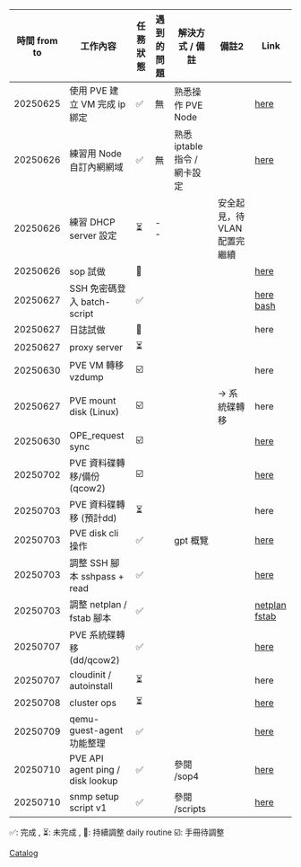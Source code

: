 | 時間 from to | 工作內容           | 任務狀態 | 遇到的問題      | 解決方式 / 備註   |  備註2  | Link  |
|------------|--------------------------------------|----------|------------------------------------|--------------------------------------------------------|----------------------------------------|--------------------------------------|
| 20250625 | 使用 PVE 建立 VM 完成 ip 綁定 | ✅ | 無     | 熟悉操作 PVE Node     |  | [here](/journals_1/ProxmoxVE/sop.md#0--建立-proxmox-ve-node-account--設置路由----前言) |
| 20250626 | 練習用 Node 自訂內網網域 | ✅ | 無     | 熟悉 iptable 指令 / 網卡設定    |  |[here](/journals_1/ProxmoxVE/sop.md#網路拓樸調整)  |
| 20250626 | 練習 DHCP server 設定  | ⏳ | -- |  |  安全起見，待 VLAN 配置完繼續    |       |
| 20250626 | sop 試做  | 🔄 |    |    |      | [here](/journals_1/ProxmoxVE/sop.md)   |
| 20250627 | SSH 免密碼登入 batch-script | ✅ |  |      |     | [here](/journals_1/ProxmoxVE/other.md#ssh-免密碼登入) [bash](/journals_1/ProxmoxVE/scripts/ssh/)   |
| 20250627 | 日誌試做  | 🔄 |    |    |      | here   |
| 20250627 | proxy server  | ⏳ |    |    |      | []()   |
| 20250630 | PVE VM 轉移 vzdump | ☑️ |    |    |      | here   |
| 20250627 | PVE mount disk (Linux) | ☑️ |   |    | -> 系統碟轉移  | here   |
| 20250630 | OPE_request sync | ☑️ |    |    |    | [here](/journals_0/project/協助表單/manual.md)   |
| 20250702 | PVE 資料碟轉移/備份 (qcow2) | ☑️ |    |    |   | [here](/journals_1/ProxmoxVE/sops/sop2/sop2.md)   |
| 20250703 | PVE 資料碟轉移 (預計dd) | ⏳ |    |    |   | here   |
| 20250703 | PVE disk cli 操作 | ✅ |    | gpt 概覽 |   | [here](/journals_1/ProxmoxVE/man.md#-磁碟與檔案系統--pve--lvm-互動) |
| 20250703 | 調整 SSH 腳本 sshpass + read | ✅ |    |    |   | [here](/journals_1/ProxmoxVE/scripts/scp/script/root_Node/sshbatch/VM_sshkey.sh) |
| 20250703 | 調整 netplan / fstab 腳本 | ✅ |    |    |   | [netplan](/journals_1/ProxmoxVE/) [fstab](/journals_1/ProxmoxVE/scripts/scp/script/root_Node/disk/VM_disk_mount.bash)   |
| 20250707 | PVE 系統碟轉移 (dd/qcow2)  | ✅ |    |    |   | [here](/journals_1/ProxmoxVE/README.md)   |
| 20250707 | cloudinit / autoinstall | ⏳ |    |    |   | here   |
| 20250708 | cluster ops | ⏳ |    |    |   | [here](/journals_1/ProxmoxVE/README.md)  |
| 20250709 | qemu-guest-agent 功能整理 | ✅ |    |    |   | [here](/journals_1/ProxmoxVE/README.md)   |
| 20250710 | PVE API agent ping / disk lookup  | ✅ |    |  參閱 /sop4  |   | [here](/journals_1/ProxmoxVE/README.md)   |
| 20250710 | snmp setup script v1 | ✅ |    | 參閱 /scripts   |   | [here](/journals_1/ProxmoxVE/README.md)   |


<!-- | 20250703 | cloudinit / autoinstall | ⏳ |    |    |   | here   | -->
<!-- | 20  | 工作內容             | 任務狀態 | 遇到的問題      | 解決方式 / 備註   |  備註2  | Link  |-->



✅: 完成 , ⏳: 未完成 , 🔄: 持續調整 daily routine
☑️: 手冊待調整


[Catalog](/README.md)